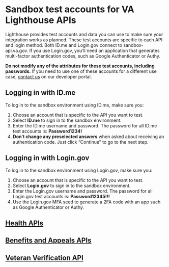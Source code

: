 # Sandbox test accounts for VA Lighthouse APIs

Lighthouse provides test accounts and data you can use to make sure your integration works as planned. These test accounts are specific to each API and login method. Both ID.me and Login.gov connect to sandbox-api.va.gov. If you use Login.gov, you’ll need an application that generates multi-factor authentication codes, such as Google Authenticator or Authy.

**Do not modify any of the attributes for these test accounts, including passwords.** If you need to use one of these accounts for a different use case, [contact us](https://developer.va.gov/support/contact-us) on our developer portal.

## Logging in with ID.me

To log in to the sandbox environment using ID.me, make sure you:

  1. Choose an account that is specific to the API you want to test.
  2. Select **ID.me** to sign in to the sandbox environment.
  3. Enter the ID.me username and password. The password for all ID.me test accounts is: **Password1234!**
  4. **Don’t change any preselected answers** when asked about receiving an authentication code. Just click “Continue” to go to the next step.

## Logging in with Login.gov

To log in to the sandbox environment using Login.gov, make sure you:

  1. Choose an account that is specific to the API you want to test.
  2. Select **Login.gov** to sign in to the sandbox environment.
  3. Enter the Login.gov username and password. The password for all Login.gov test accounts is: **Password12345!!!**
  4. Use the Login.gov MFA seed to generate a 2FA code with an app such as Google Authenticator or Authy.

## [Health APIs](https://github.com/department-of-veterans-affairs/vets-api-clients/blob/master/test_accounts/health_test_accounts.md)

## [Benefits and Appeals APIs](https://github.com/department-of-veterans-affairs/vets-api-clients/blob/master/test_accounts/benefits_test_accounts.md)

## [Veteran Verification API](https://github.com/department-of-veterans-affairs/vets-api-clients/blob/master/test_accounts/verification_test_accounts.md)
